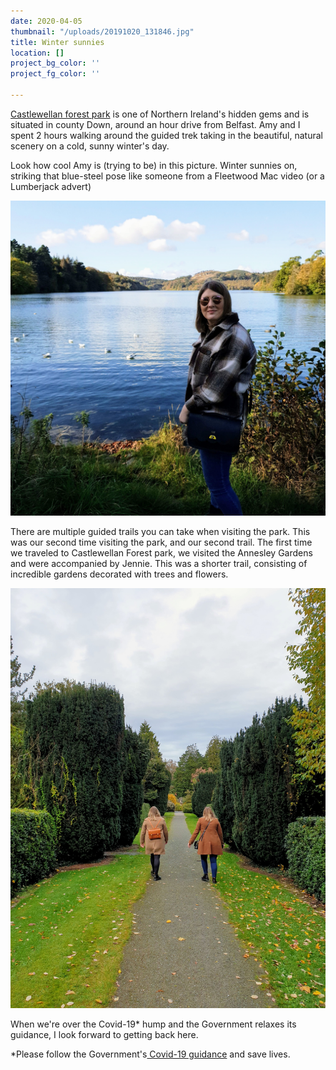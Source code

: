 ```yaml
---
date: 2020-04-05
thumbnail: "/uploads/20191020_131846.jpg"
title: Winter sunnies
location: []
project_bg_color: ''
project_fg_color: ''

---
```

[Castlewellan forest park](https://www.nidirect.gov.uk/articles/castlewellan-forest-park) is one of Northern Ireland's hidden gems and is situated in county Down, around an hour drive from Belfast. Amy and I spent 2 hours walking around the guided trek taking in the beautiful, natural scenery on a cold, sunny winter's day.

Look how cool Amy is (trying to be) in this picture. Winter sunnies on, striking that blue-steel pose like someone from a Fleetwood Mac video (or a Lumberjack advert)

![](/uploads/20191020_131846.jpg)

There are multiple guided trails you can take when visiting the park. This was our second time visiting the park, and our second trail. The first time we traveled to Castlewellan Forest park, we visited the Annesley Gardens and were accompanied by Jennie. This was a shorter trail, consisting of incredible gardens decorated with trees and flowers.

![](/uploads/amy-and-jennie-annesley-gardens.jpg)

When we're over the Covid-19* hump and the Government relaxes its guidance, I look forward to getting back here.

\*Please follow the Government's[ Covid-19 guidance](https://www.gov.uk/government/publications/covid-19-stay-at-home-guidance/stay-at-home-guidance-for-households-with-possible-coronavirus-covid-19-infection "Covid-19") and save lives.
